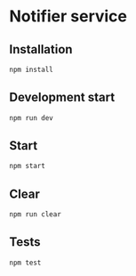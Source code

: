 # Notifier service

## Installation
```bash
npm install
```

## Development start
```bash
npm run dev
```

## Start
```bash
npm start
```

## Clear
```bash
npm run clear
```

## Tests
```bash
npm test
```
